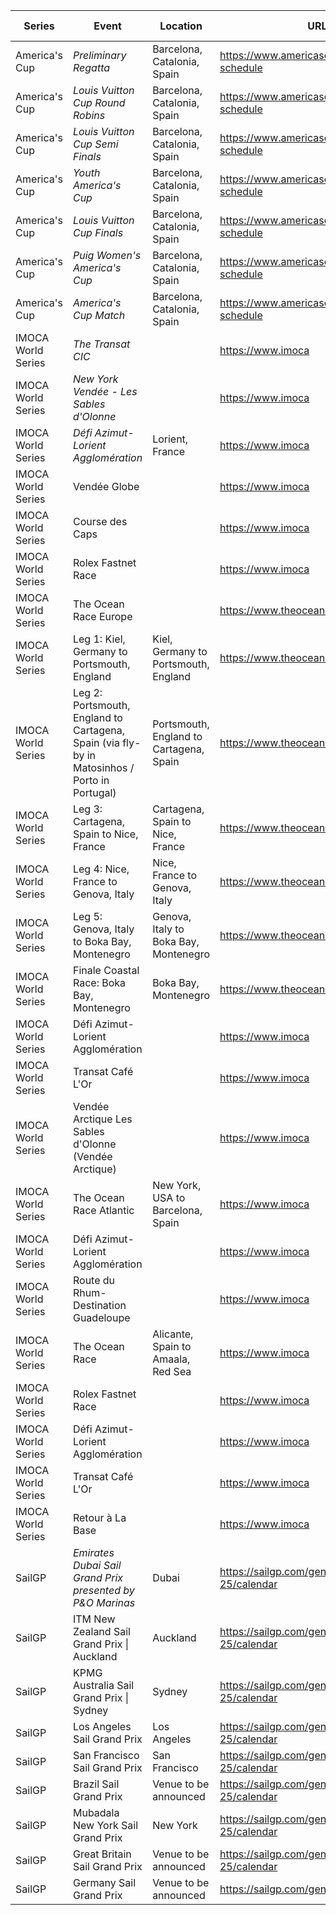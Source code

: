 | Series | Event | Location | URL | Start Date | End Date |
|---|---|---|---|---|---|
| America's Cup | *Preliminary Regatta* | Barcelona, Catalonia, Spain | https://www.americascup.com/en/ac37-schedule | 2024-08-22 | *2024-08-25* |
| America's Cup | *Louis Vuitton Cup Round Robins* | Barcelona, Catalonia, Spain | https://www.americascup.com/en/ac37-schedule | 2024-08-29 | *2024-09-08* |
| America's Cup | *Louis Vuitton Cup Semi Finals* | Barcelona, Catalonia, Spain | https://www.americascup.com/en/ac37-schedule | 2024-09-14 | *2024-09-19* |
| America's Cup | *Youth America's Cup* | Barcelona, Catalonia, Spain | https://www.americascup.com/en/ac37-schedule | 2024-09-17 | *2024-09-26* |
| America's Cup | *Louis Vuitton Cup Finals* | Barcelona, Catalonia, Spain | https://www.americascup.com/en/ac37-schedule | 2024-09-26 | *2024-10-05* |
| America's Cup | *Puig Women's America's Cup* | Barcelona, Catalonia, Spain | https://www.americascup.com/en/ac37-schedule | 2024-10-05 | *2024-10-13* |
| America's Cup | *America's Cup Match* | Barcelona, Catalonia, Spain | https://www.americascup.com/en/ac37-schedule | 2024-10-12 | *2024-10-21* |
| IMOCA World Series | *The Transat CIC* |  | https://www.imoca | 2024 | *2024* |
| IMOCA World Series | *New York Vendée - Les Sables d'Olonne* |  | https://www.imoca | 2024 | *2024* |
| IMOCA World Series | *Défi Azimut-Lorient Agglomération* | Lorient, France | https://www.imoca | 2024-09-12 | *2024-09-12* |
| IMOCA World Series | Vendée Globe |  | https://www.imoca | 2024 | 2025 |
| IMOCA World Series | Course des Caps |  | https://www.imoca | 2025-06-29 | 2025-06-29 |
| IMOCA World Series | Rolex Fastnet Race |  | https://www.imoca | 2025-07 | 2025-07 |
| IMOCA World Series | The Ocean Race Europe |  | https://www.theoceanrace.com | 2025-08-10 | 2025-08-10 |
| IMOCA World Series | Leg 1: Kiel, Germany to Portsmouth, England | Kiel, Germany to Portsmouth, England | https://www.theoceanrace.com | 2025 | 2025 |
| IMOCA World Series | Leg 2: Portsmouth, England to Cartagena, Spain (via fly-by in Matosinhos / Porto in Portugal) | Portsmouth, England to Cartagena, Spain | https://www.theoceanrace.com | 2025 | 2025 |
| IMOCA World Series | Leg 3: Cartagena, Spain to Nice, France | Cartagena, Spain to Nice, France | https://www.theoceanrace.com | 2025 | 2025 |
| IMOCA World Series | Leg 4: Nice, France to Genova, Italy | Nice, France to Genova, Italy | https://www.theoceanrace.com | 2025 | 2025 |
| IMOCA World Series | Leg 5: Genova, Italy to Boka Bay, Montenegro | Genova, Italy to Boka Bay, Montenegro | https://www.theoceanrace.com | 2025 | 2025 |
| IMOCA World Series | Finale Coastal Race: Boka Bay, Montenegro | Boka Bay, Montenegro | https://www.theoceanrace.com | 2025-09-20 | 2025-09-20 |
| IMOCA World Series | Défi Azimut-Lorient Agglomération |  | https://www.imoca | 2025 | 2025 |
| IMOCA World Series | Transat Café L'Or |  | https://www.imoca | 2025-10-26 | 2025-10-26 |
| IMOCA World Series | Vendée Arctique Les Sables d'Olonne (Vendée Arctique) |  | https://www.imoca | 2026-06 | 2026-06 |
| IMOCA World Series | The Ocean Race Atlantic | New York, USA to Barcelona, Spain | https://www.imoca | 2026-08 | 2026-08 |
| IMOCA World Series | Défi Azimut-Lorient Agglomération |  | https://www.imoca | 2026-09 | 2026-09 |
| IMOCA World Series | Route du Rhum-Destination Guadeloupe |  | https://www.imoca | 2026 | 2026 |
| IMOCA World Series | The Ocean Race | Alicante, Spain to Amaala, Red Sea | https://www.imoca | 2027-01 | 2027-01 |
| IMOCA World Series | Rolex Fastnet Race |  | https://www.imoca | 2027-07 | 2027-07 |
| IMOCA World Series | Défi Azimut-Lorient Agglomération |  | https://www.imoca | 2027 | 2027 |
| IMOCA World Series | Transat Café L'Or |  | https://www.imoca | 2027 | 2027 |
| IMOCA World Series | Retour à La Base |  | https://www.imoca | 2027 | 2027 |
| SailGP | *Emirates Dubai Sail Grand Prix presented by P&O Marinas* | Dubai | https://sailgp.com/general/24-25/calendar | 2024-11-23 | *2024-11-24* |
| SailGP | ITM New Zealand Sail Grand Prix &#124; Auckland | Auckland | https://sailgp.com/general/24-25/calendar | 2025-01-18 | 2025-01-19 |
| SailGP | KPMG Australia Sail Grand Prix &#124; Sydney | Sydney | https://sailgp.com/general/24-25/calendar | 2025-02-08 | 2025-02-09 |
| SailGP | Los Angeles Sail Grand Prix | Los Angeles | https://sailgp.com/general/24-25/calendar | 2025-03-15 | 2025-03-16 |
| SailGP | San Francisco Sail Grand Prix | San Francisco | https://sailgp.com/general/24-25/calendar | 2025-03-22 | 2025-03-23 |
| SailGP | Brazil Sail Grand Prix | Venue to be announced | https://sailgp.com/general/24-25/calendar | 2025-05-03 | 2025-05-04 |
| SailGP | Mubadala New York Sail Grand Prix | New York | https://sailgp.com/general/24-25/calendar | 2025-06-07 | 2025-06-08 |
| SailGP | Great Britain Sail Grand Prix | Venue to be announced | https://sailgp.com/general/24-25/calendar | 2025-07-19 | 2025-07-20 |
| SailGP | Germany Sail Grand Prix | Venue to be announced | https://sailgp.com/general/24